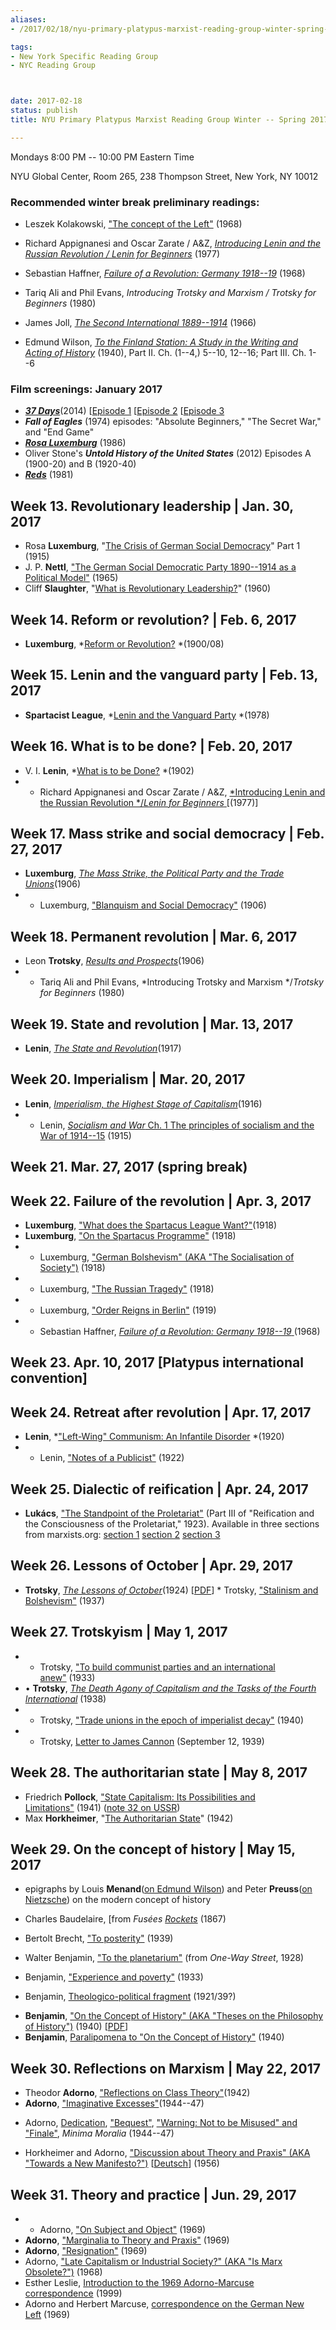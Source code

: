 ```yaml
---
aliases:
- /2017/02/18/nyu-primary-platypus-marxist-reading-group-winter-spring-2017

tags:
- New York Specific Reading Group
- NYC Reading Group



date: 2017-02-18
status: publish
title: NYU Primary Platypus Marxist Reading Group Winter -- Spring 2017

---
```

Mondays 8:00 PM -- 10:00 PM Eastern Time

NYU Global Center, Room 265, 238 Thompson Street, New York, NY 10012

### Recommended winter break preliminary readings:

* Leszek Kolakowski, ["The concept of the Left"](https://platypus1917.org/file/readings/readings/kolakowskileszek_conceptleft1968.pdf) (1968)

* Richard Appignanesi and Oscar Zarate / A&Z, [*Introducing Lenin and the Russian Revolution / Lenin for Beginners*](http://www.mediafire.com/file/m9h72nf0swd1bac/leninforbeginners1978.pdf) (1977)

* Sebastian Haffner, [*Failure of a Revolution: Germany 1918--19*](https://platypus1917.org/file/readings/haffner_failurerevolutiongermany1918-19.pdf) (1968)

* Tariq Ali and Phil Evans, *Introducing Trotsky and Marxism / Trotsky for Beginners* (1980)

* James Joll, *[The Second International 1889--1914](https://platypus1917.org/file/readings/James_Joll_The_Second_International_1889-1914.pdf)* (1966)

* Edmund Wilson, [*To the Finland Station: A Study in the Writing and Acting of History*](http://books.google.com/books?id=6ZaTgaSeFDMC&dq=edmund%20wilson%20to%20the%20finland%20station&source=gbs_similarbooks) (1940), Part II. Ch. (1--4,) 5--10, 12--16; Part III. Ch. 1--6



### Film screenings: January 2017

- [***37 Days***](http://www.bbc.co.uk/programmes/p01pf7dx)(2014) [[Episode 1](http://www.dailymotion.com/video/x208kyw_37-days-one-month-in-summer-episode-1-of-3-world-war-i-documentary_tv) [[Episode 2](http://www.dailymotion.com/video/x208lju_37-days-one-week-in-july-episode-2-of-3-world-war-i-documentary_tv) [[Episode 3](http://www.dailymotion.com/video/x208mp6_37-days-one-long-weekend-episode-3-of-3-world-war-i-documentary_tv)
- ***Fall of Eagles*** (1974) episodes: "Absolute Beginners," "The Secret War," and "End Game"
- [***Rosa Luxemburg***](http://archive.org/details/RosaLuxemburg) (1986)
- Oliver Stone's ***Untold History of the United States*** (2012) Episodes A (1900-20) and B (1920-40)
- [***Reds***](http://en.wikipedia.org/wiki/Reds_%28film%29) (1981)



## Week 13. Revolutionary leadership | Jan. 30, 2017

- Rosa **Luxemburg**, "[The Crisis of German Social Democracy](https://platypus1917.org/file/readings/readings/luxemburg_junius.pdf)" Part 1 (1915)
- J. P. **Nettl**, ["The German Social Democratic Party 1890--1914 as a Political Model"](https://platypus1917.org/file/readings/readings/nettljp_spd.pdf) (1965)
- Cliff **Slaughter**, "[What is Revolutionary Leadership?](http://www.marxists.org/history/etol/writers/slaughter/1960/10/leadership.html)" (1960)



## Week 14. Reform or revolution? | Feb. 6, 2017

- **Luxemburg**, *[Reform or Revolution?](http://www.marxists.org/archive/luxemburg/1900/reform-revolution/index.htm) *(1900/08)



## Week 15. Lenin and the vanguard party | Feb. 13, 2017

- **Spartacist League**, *[Lenin and the Vanguard Party](http://www.bolshevik.org/Pamphlets/LeninVanguard/LVP%200.htm) *(1978)



## Week 16. What is to be done? | Feb. 20, 2017

- V. I. **Lenin**, *[What is to be Done?](http://www.marxists.org/archive/lenin/works/1901/witbd/) *(1902)
- * Richard Appignanesi and Oscar Zarate / A&Z, [*Introducing Lenin and the Russian Revolution */*Lenin for Beginners* ](http://www.mediafire.com/file/m9h72nf0swd1bac/leninforbeginners1978.pdf)[(1977)]



## Week 17. Mass strike and social democracy | Feb. 27, 2017

- **Luxemburg**, [*The Mass Strike, the Political Party and the Trade Unions*](http://www.marxists.org/archive/luxemburg/1906/mass-strike/index.htm)(1906)
- * Luxemburg, ["Blanquism and Social Democracy"](http://www.marxists.org/archive/luxemburg/1906/06/blanquism.html) (1906)



## Week 18. Permanent revolution | Mar. 6, 2017

- Leon **Trotsky**, *[Results and Prospects](http://www.marxists.org/archive/trotsky/1931/tpr/rp-index.htm)*(1906)
- * Tariq Ali and Phil Evans, *Introducing Trotsky and Marxism */*Trotsky for Beginners* (1980)



## Week 19. State and revolution | Mar. 13, 2017

- **Lenin**, *[The State and Revolution](http://www.marxists.org/archive/lenin/works/1917/staterev/)*(1917)



## Week 20. Imperialism | Mar. 20, 2017

- **Lenin**, *[Imperialism, the Highest Stage of Capitalism](http://www.marxists.org/archive/lenin/works/1916/imp-hsc/)*(1916)
- * Lenin, [*Socialism and War* Ch. 1 The principles of socialism and the War of 1914--15](http://www.marxists.org/archive/lenin/works/1915/s+w/ch01.htm) (1915)



## Week 21. Mar. 27, 2017 (spring break)



## Week 22. Failure of the revolution | Apr. 3, 2017

- **Luxemburg**, ["What does the Spartacus League Want?"](http://www.marxists.org/archive/luxemburg/1918/12/14.htm)(1918)
- **Luxemburg**, ["On the Spartacus Programme"](http://www.marxists.org/archive/luxemburg/1918/12/30.htm) (1918)
- * Luxemburg, ["German Bolshevism" (AKA "The Socialisation of Society")](http://marxists.org/archive/luxemburg/1918/12/20.htm#n1) (1918)
- * Luxemburg, ["The Russian Tragedy"](http://www.marxists.org/archive/luxemburg/1918/09/11.htm) (1918)
- * Luxemburg, ["Order Reigns in Berlin"](http://www.marxists.org/archive/luxemburg/1919/01/14.htm) (1919)
- * Sebastian Haffner, [*Failure of a Revolution: Germany 1918--19* ](https://platypus1917.org/file/readings/haffner_failurerevolutiongermany1918-19.pdf)(1968)



## Week 23. Apr. 10, 2017 [Platypus international convention]



## Week 24. Retreat after revolution | Apr. 17, 2017

- **Lenin**, *["Left-Wing" Communism: An Infantile Disorder](http://www.marxists.org/archive/lenin/works/1920/lwc/index.htm) *(1920)
- * Lenin, ["Notes of a Publicist"](http://www.marxists.org/archive/lenin/works/1922/feb/x01.htm) (1922)



## Week 25. Dialectic of reification | Apr. 24, 2017

- **Lukács**, ["The Standpoint of the Proletariat"](https://platypus1917.org/file/readings/lukacs_standpointproletariat_hccbook.pdf) (Part III of "Reification and the Consciousness of the Proletariat," 1923). Available in three sections from marxists.org: [section 1](http://www.marxists.org/archive/lukacs/works/history/hcc07_1.htm) [section 2](http://www.marxists.org/archive/lukacs/works/history/hcc07_3.htm) [section 3](http://www.marxists.org/archive/lukacs/works/history/hcc07_5.htm)



## Week 26. Lessons of October | Apr. 29, 2017

- **Trotsky**, [*The Lessons of October*](http://www.marxists.org/archive/trotsky/1924/lessons/index.htm)(1924) [[PDF](https://platypus1917.org/file/readings/trotskyoctober.pdf)] * Trotsky, ["Stalinism and Bolshevism"](http://www.marxists.org/archive/trotsky/1937/08/stalinism.htm) (1937)



## Week 27. Trotskyism | May 1, 2017

- * Trotsky, ["To build communist parties and an international anew"](http://www.marxists.org/archive/trotsky/germany/1933/330715.htm) (1933)
- • **Trotsky**, *[The Death Agony of Capitalism and the Tasks of the Fourth International](http://www.marxists.org/archive/trotsky/1938/tp/index.htm)* (1938)
- * Trotsky, ["Trade unions in the epoch of imperialist decay"](http://www.marxists.org/archive/trotsky/1940/xx/tu.htm) (1940)
- * Trotsky, [Letter to James Cannon](http://www.marxists.org/archive/trotsky/idom/dm/01-cannon1.htm) (September 12, 1939)



## Week 28. The authoritarian state | May 8, 2017

- Friedrich **Pollock**, ["State Capitalism: Its Possibilities and Limitations"](https://platypus1917.org/file/readings/pollock_statecapitalism.pdf) (1941) ([note 32 on USSR](https://platypus1917.org/file/readings/pollock_statecapitalism.pdf#page=18))
- Max **Horkheimer**, "[The Authoritarian State](http://www.mediafire.com/file/zwdzqvwvugridqq/horkheimer_authoritarianstatepress.pdf)" (1942)



## Week 29. On the concept of history | May 15, 2017

- epigraphs by Louis **Menand**([on Edmund Wilson](https://platypus1917.org/file/readings/menandlouis_edmundwilsonfinlandstationintro2003.pdf)) and Peter **Preuss**([on Nietzsche](https://platypus1917.org/file/readings/preusspeter_nietzschehistoryintro1980.pdf)) on the modern concept of history

 * Charles Baudelaire, [from *Fusées* [*Rockets*](https://platypus1917.org/file/readings/baudelaire_fusees.pdf) (1867)

 * Bertolt Brecht, ["To posterity"](https://platypus1917.org/file/readings/brecht_posterity.pdf) (1939)

 * Walter Benjamin, ["To the planetarium"](https://platypus1917.org/file/readings/benjaminwalter_totheplanetarium.pdf) (from *One-Way Street*, 1928)

 * Benjamin, ["Experience and poverty"](https://platypus1917.org/file/readings/benjamin_experience.pdf) (1933)

 * Benjamin, [Theologico-political fragment](https://platypus1917.org/file/readings/benjamin_theologicopolitical.pdf) (1921/39?)
- **Benjamin**, ["On the Concept of History" (AKA "Theses on the Philosophy of History")](http://www.sfu.ca/~andrewf/CONCEPT2.html) (1940) [[PDF](https://platypus1917.org/file/readings/benjamin_onconcepthistory.pdf)]
- **Benjamin**, [Paralipomena to "On the Concept of History"](https://platypus1917.org/file/readings/benjamin_paralipomena.pdf) (1940)



## Week 30. Reflections on Marxism | May 22, 2017

- Theodor **Adorno**, ["Reflections on Class Theory"](https://platypus1917.org/file/readings/readings/adorno_classtheory1942.pdf)(1942)
- **Adorno**, ["Imaginative Excesses"](https://platypus1917.org/file/readings/readings/adorno_imaginativeexcesses.pdf)(1944--47)

 * Adorno, [Dedication](https://platypus1917.org/file/readings/adorno_minimamoraliabook_dedication.pdf), ["Bequest"](https://platypus1917.org/file/readings/adorno_minimamoraliabook_bequest.pdf), ["Warning: Not to be Misused" and "Finale"](https://platypus1917.org/file/readings/adorno_minimamoraliabook_warningnottobemisusedfinale.pdf), *Minima Moralia* (1944--47)

 * Horkheimer and Adorno, ["Discussion about Theory and Praxis" (AKA "Towards a New Manifesto?")](https://platypus1917.org/file/readings/horkheimeradorno_newmanifesto_NLR65_2010press.pdf) [[Deutsch](https://platypus1917.org/file/readings/horkheimeradorno_theorieundpraxis1956.pdf)] (1956)



## Week 31. Theory and practice | Jun. 29, 2017

- * Adorno, ["On Subject and Object"](https://platypus1917.org/file/readings/adorno_onsubjectandobject.pdf) (1969)
- **Adorno**, ["Marginalia to Theory and Praxis"](https://platypus1917.org/file/readings/readings/adorno_marginaliatheorypraxis.pdf) (1969)
- **Adorno**, ["Resignation"](https://platypus1917.org/file/readings/adorno_resignation1969.pdf) (1969)
- Adorno, ["Late Capitalism or Industrial Society?" (AKA "Is Marx Obsolete?")](https://platypus1917.org/file/readings/readings/adorno_latecapitalism.pdf) (1968)
- Esther Leslie, [Introduction to the 1969 Adorno-Marcuse correspondence](https://platypus1917.org/file/readings/leslieesther_adornomarcusenewleft.pdf) (1999)
- Adorno and Herbert Marcuse, [correspondence on the German New Left](https://platypus1917.org/file/readings/adornomarcuse_germannewleft.pdf) (1969)
